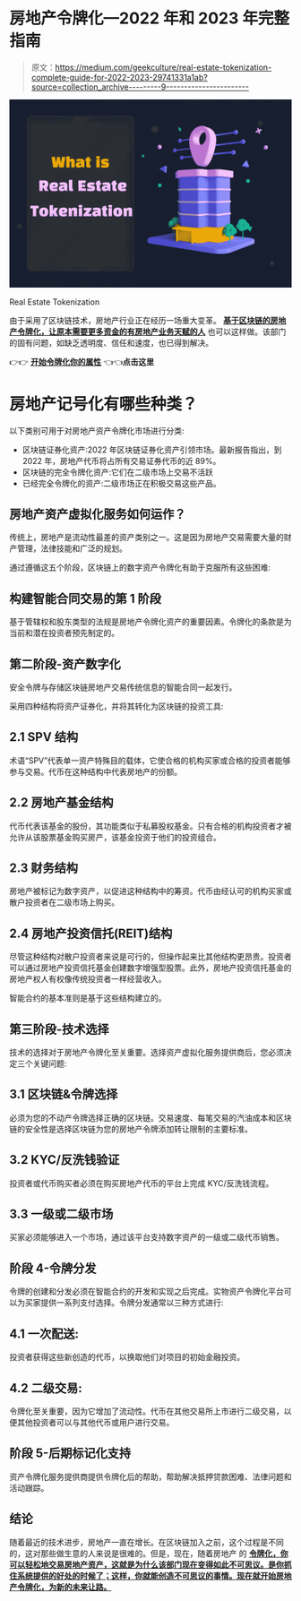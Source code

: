 # 房地产令牌化—2022 年和 2023 年完整指南

> 原文：<https://medium.com/geekculture/real-estate-tokenization-complete-guide-for-2022-2023-29741331a1ab?source=collection_archive---------9----------------------->

![](img/e3fed96e0e4e63b1df83480e3911ad06.png)

Real Estate Tokenization

由于采用了区块链技术，房地产行业正在经历一场重大变革。 [**基于区块链的房地产令牌化，让原本需要更多资金的有房地产业务天赋的人**](https://www.blockchainappfactory.com/real-estate-tokenization?utm_source=Medium+GC&utm_medium=16%2F11%2F22&utm_campaign=senpagapandian) 也可以这样做。该部门的固有问题，如缺乏透明度、信任和速度，也已得到解决。

👉👉 [**开始令牌化你的属性**](https://www.blockchainappfactory.com/real-estate-tokenization?utm_source=Medium+GC&utm_medium=16%2F11%2F22&utm_campaign=senpagapandian) 👈👈**点击这里**

# **房地产记号化有哪些种类？**

以下类别可用于对房地产资产令牌化市场进行分类:

*   区块链证券化资产:2022 年区块链证券化资产引领市场。最新报告指出，到 2022 年，房地产代币将占所有交易证券代币的近 89%。
*   区块链的完全令牌化资产:它们在二级市场上交易不活跃
*   已经完全令牌化的资产:二级市场正在积极交易这些产品。

## **房地产资产虚拟化服务如何运作？**

传统上，房地产是流动性最差的资产类别之一。这是因为房地产交易需要大量的财产管理，法律技能和广泛的规划。

通过遵循这五个阶段，区块链上的数字资产令牌化有助于克服所有这些困难:

## **构建智能合同交易的第 1 阶段**

基于管辖权和股东类型的法规是房地产令牌化资产的重要因素。令牌化的条款是为当前和潜在投资者预先制定的。

## **第二阶段-资产数字化**

安全令牌与存储区块链房地产交易传统信息的智能合同一起发行。

采用四种结构将资产证券化，并将其转化为区块链的投资工具:

## **2.1 SPV 结构**

术语“SPV”代表单一资产特殊目的载体，它使合格的机构买家或合格的投资者能够参与交易。代币在这种结构中代表房地产的份额。

## **2.2 房地产基金结构**

代币代表该基金的股份，其功能类似于私募股权基金。只有合格的机构投资者才被允许从该股票基金购买房产，该基金投资于他们的投资组合。

## **2.3 财务结构**

房地产被标记为数字资产，以促进这种结构中的筹资。代币由经认可的机构买家或散户投资者在二级市场上购买。

## **2.4 房地产投资信托(REIT)结构**

尽管这种结构对散户投资者来说是可行的，但操作起来比其他结构更昂贵。投资者可以通过房地产投资信托基金创建数字增强型股票。此外，房地产投资信托基金的房地产权人有权像传统投资者一样经营收入。

智能合约的基本准则是基于这些结构建立的。

## **第三阶段-技术选择**

技术的选择对于房地产令牌化至关重要。选择资产虚拟化服务提供商后，您必须决定三个关键问题:

## **3.1 区块链&令牌选择**

必须为您的不动产令牌选择正确的区块链。交易速度、每笔交易的汽油成本和区块链的安全性是选择区块链为您的房地产令牌添加转让限制的主要标准。

## **3.2 KYC/反洗钱验证**

投资者或代币购买者必须在购买房地产代币的平台上完成 KYC/反洗钱流程。

## **3.3 一级或二级市场**

买家必须能够进入一个市场，通过该平台支持数字资产的一级或二级代币销售。

## **阶段 4-令牌分发**

令牌的创建和分发必须在智能合约的开发和实现之后完成。实物资产令牌化平台可以为买家提供一系列支付选择。令牌分发通常以三种方式进行:

## **4.1 一次配送:**

投资者获得这些新创造的代币，以换取他们对项目的初始金融投资。

## **4.2 二级交易:**

令牌化至关重要，因为它增加了流动性。代币在其他交易所上市进行二级交易，以便其他投资者可以与其他代币或用户进行交易。

## **阶段 5-后期标记化支持**

资产令牌化服务提供商提供令牌化后的帮助，帮助解决抵押贷款困难、法律问题和活动跟踪。

## **结论**

随着最近的技术进步，房地产一直在增长。在区块链加入之前，这个过程是不同的，这对那些做生意的人来说是很难的。但是，现在，随着房地产 的 [**令牌化，你可以轻松地交易房地产资产，这就是为什么该部门现在变得如此不可思议。是你抓住系统提供的好处的时候了；这样，你就能创造不可思议的事情。现在就开始房地产令牌化，为新的未来让路。**](https://www.blockchainappfactory.com/real-estate-tokenization?utm_source=Medium+GC&utm_medium=16%2F11%2F22&utm_campaign=senpagapandian)